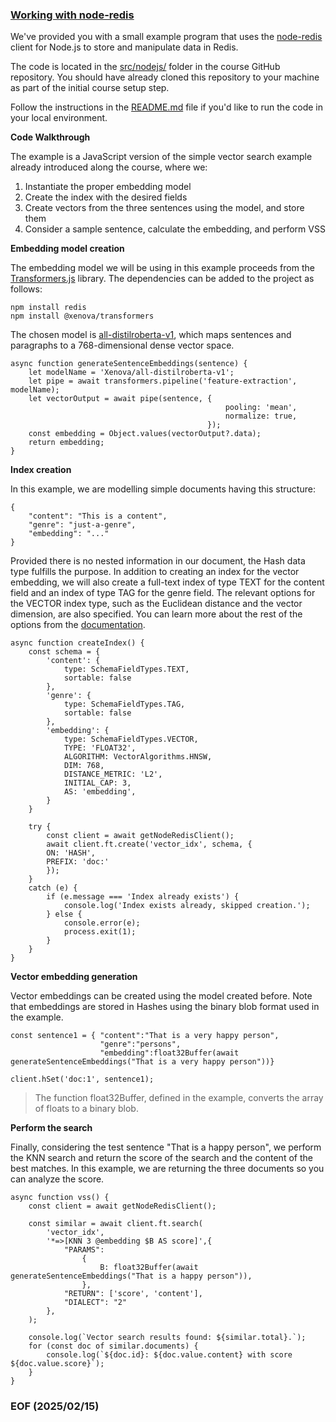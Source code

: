 ### [Working with node-redis](https://university.redis.io/course/eavvi5k9jdggnb/submodule/weyvds6cp5yidi/)

We've provided you with a small example program that uses the [node-redis](https://github.com/redis/node-redis) client for Node.js to store and manipulate data in Redis.

The code is located in the [src/nodejs/](https://github.com/redislabs-training/ru402/tree/main/src/nodejs) folder in the course GitHub repository. You should have already cloned this repository to your machine as part of the initial course setup step.

Follow the instructions in the [README.md](https://github.com/redislabs-training/ru402/blob/main/src/nodejs/README.md) file if you'd like to run the code in your local environment.

**Code Walkthrough**

The example is a JavaScript version of the simple vector search example already introduced along the course, where we:

1. Instantiate the proper embedding model
2. Create the index with the desired fields
3. Create vectors from the three sentences using the model, and store them
4. Consider a sample sentence, calculate the embedding, and perform VSS

**Embedding model creation**

The embedding model we will be using in this example proceeds from the [Transformers.js](https://www.npmjs.com/package/@xenova/transformers) library. The dependencies can be added to the project as follows:

```
npm install redis
npm install @xenova/transformers
```

The chosen model is [all-distilroberta-v1](https://huggingface.co/sentence-transformers/all-distilroberta-v1), which maps sentences and paragraphs to a 768-dimensional dense vector space.

```
async function generateSentenceEmbeddings(sentence) {
    let modelName = 'Xenova/all-distilroberta-v1';
    let pipe = await transformers.pipeline('feature-extraction', modelName);
    let vectorOutput = await pipe(sentence, { 
                                                pooling: 'mean',
                                                normalize: true,
                                            });
    const embedding = Object.values(vectorOutput?.data);
    return embedding;
}
```

**Index creation**

In this example, we are modelling simple documents having this structure:

```
{
    "content": "This is a content",
    "genre": "just-a-genre",
    "embedding": "..."
}
```

Provided there is no nested information in our document, the Hash data type fulfills the purpose. In addition to creating an index for the vector embedding, we will also create a full-text index of type TEXT for the content field and an index of type TAG for the genre field. The relevant options for the VECTOR index type, such as the Euclidean distance and the vector dimension, are also specified. You can learn more about the rest of the options from the [documentation](https://redis.io/docs/interact/search-and-query/advanced-concepts/vectors/).

```
async function createIndex() {
    const schema = {
        'content': {
            type: SchemaFieldTypes.TEXT,
            sortable: false
        },
        'genre': {
            type: SchemaFieldTypes.TAG,
            sortable: false
        },
        'embedding': {
            type: SchemaFieldTypes.VECTOR,
            TYPE: 'FLOAT32',
            ALGORITHM: VectorAlgorithms.HNSW,
            DIM: 768,
            DISTANCE_METRIC: 'L2',
            INITIAL_CAP: 3,
            AS: 'embedding',
        }
    }

    try {
        const client = await getNodeRedisClient();
        await client.ft.create('vector_idx', schema, {
        ON: 'HASH',
        PREFIX: 'doc:'
        });
    }
    catch (e) {
        if (e.message === 'Index already exists') {
            console.log('Index exists already, skipped creation.');
        } else {
            console.error(e);
            process.exit(1);
        }
    }
}
```

**Vector embedding generation**

Vector embeddings can be created using the model created before. Note that embeddings are stored in Hashes using the binary blob format used in the example.

```
const sentence1 = { "content":"That is a very happy person", 
                    "genre":"persons", 
                    "embedding":float32Buffer(await generateSentenceEmbeddings("That is a very happy person"))}

client.hSet('doc:1', sentence1);
```

> The function float32Buffer, defined in the example, converts the array of floats to a binary blob.

**Perform the search**

Finally, considering the test sentence "That is a happy person", we perform the KNN search and return the score of the search and the content of the best matches. In this example, we are returning the three documents so you can analyze the score.

```
async function vss() {
    const client = await getNodeRedisClient();

    const similar = await client.ft.search(
        'vector_idx',
        '*=>[KNN 3 @embedding $B AS score]',{
            "PARAMS": 
                {
                    B: float32Buffer(await generateSentenceEmbeddings("That is a happy person")),
                },
            "RETURN": ['score', 'content'],
            "DIALECT": "2"
        },
    );
    
    console.log(`Vector search results found: ${similar.total}.`);
    for (const doc of similar.documents) {
        console.log(`${doc.id}: ${doc.value.content} with score ${doc.value.score}`);
    }
}
```

### EOF (2025/02/15)